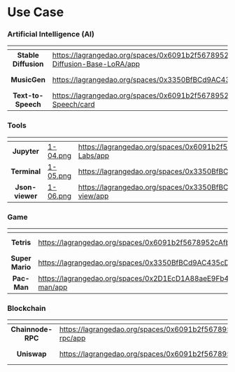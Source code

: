 # Use  Case

### Artificial Intelligence (AI)

<table data-view="cards"><thead><tr><th align="center"></th><th data-hidden data-card-target data-type="content-ref"></th><th data-hidden data-card-cover data-type="files"></th></tr></thead><tbody><tr><td align="center"><strong>Stable Diffusion</strong></td><td><a href="https://lagrangedao.org/spaces/0x6091b2f5678952cAfbf02755D78973EBff302e11/Stable-Diffusion-Base-LoRA/app">https://lagrangedao.org/spaces/0x6091b2f5678952cAfbf02755D78973EBff302e11/Stable-Diffusion-Base-LoRA/app</a></td><td><a href="../.gitbook/assets/1-01.png">1-01.png</a></td></tr><tr><td align="center"><strong>MusicGen</strong></td><td><a href="https://lagrangedao.org/spaces/0x3350BfBCd9AC435cD3c410BC98E1Ec5b94a662e5/MusicGen/app">https://lagrangedao.org/spaces/0x3350BfBCd9AC435cD3c410BC98E1Ec5b94a662e5/MusicGen/app</a></td><td><a href="../.gitbook/assets/1-02.png">1-02.png</a></td></tr><tr><td align="center"><strong>Text-to-Speech</strong></td><td><a href="https://lagrangedao.org/spaces/0x6091b2f5678952cAfbf02755D78973EBff302e11/Text-to-Speech/card">https://lagrangedao.org/spaces/0x6091b2f5678952cAfbf02755D78973EBff302e11/Text-to-Speech/card</a></td><td><a href="../.gitbook/assets/1-03.png">1-03.png</a></td></tr></tbody></table>

### Tools

<table data-view="cards"><thead><tr><th align="center"></th><th data-hidden data-card-cover data-type="files"></th><th data-hidden data-card-target data-type="content-ref"></th></tr></thead><tbody><tr><td align="center"><strong>Jupyter</strong></td><td><a href="../.gitbook/assets/1-04.png">1-04.png</a></td><td><a href="https://lagrangedao.org/spaces/0x6091b2f5678952cAfbf02755D78973EBff302e11/Jupyter-Labs/app">https://lagrangedao.org/spaces/0x6091b2f5678952cAfbf02755D78973EBff302e11/Jupyter-Labs/app</a></td></tr><tr><td align="center"><strong>Terminal</strong></td><td><a href="../.gitbook/assets/1-05.png">1-05.png</a></td><td><a href="https://lagrangedao.org/spaces/0x3350BfBCd9AC435cD3c410BC98E1Ec5b94a662e5/Terminal/app">https://lagrangedao.org/spaces/0x3350BfBCd9AC435cD3c410BC98E1Ec5b94a662e5/Terminal/app</a></td></tr><tr><td align="center"><strong>Json-viewer</strong></td><td><a href="../.gitbook/assets/1-06.png">1-06.png</a></td><td><a href="https://lagrangedao.org/spaces/0x3350BfBCd9AC435cD3c410BC98E1Ec5b94a662e5/Json-view/app">https://lagrangedao.org/spaces/0x3350BfBCd9AC435cD3c410BC98E1Ec5b94a662e5/Json-view/app</a></td></tr></tbody></table>

### Game

<table data-view="cards"><thead><tr><th align="center"></th><th data-hidden data-card-target data-type="content-ref"></th><th data-hidden data-card-cover data-type="files"></th></tr></thead><tbody><tr><td align="center"><strong>Tetris</strong></td><td><a href="https://lagrangedao.org/spaces/0x6091b2f5678952cAfbf02755D78973EBff302e11/tetris/app">https://lagrangedao.org/spaces/0x6091b2f5678952cAfbf02755D78973EBff302e11/tetris/app</a></td><td><a href="../.gitbook/assets/1-07.png">1-07.png</a></td></tr><tr><td align="center"><strong>Super Mario</strong></td><td><a href="https://lagrangedao.org/spaces/0x3350BfBCd9AC435cD3c410BC98E1Ec5b94a662e5/Mario/app">https://lagrangedao.org/spaces/0x3350BfBCd9AC435cD3c410BC98E1Ec5b94a662e5/Mario/app</a></td><td><a href="../.gitbook/assets/1-08.png">1-08.png</a></td></tr><tr><td align="center"><strong>Pac-Man</strong></td><td><a href="https://lagrangedao.org/spaces/0x2D1EcD1A88aeE9Fb4CeB1F34C9cd7bE965c78C8D/pac-man/app">https://lagrangedao.org/spaces/0x2D1EcD1A88aeE9Fb4CeB1F34C9cd7bE965c78C8D/pac-man/app</a></td><td><a href="../.gitbook/assets/1-09.png">1-09.png</a></td></tr></tbody></table>

### Blockchain

<table data-view="cards"><thead><tr><th align="center"></th><th data-hidden data-card-target data-type="content-ref"></th><th data-hidden data-card-cover data-type="files"></th></tr></thead><tbody><tr><td align="center"><strong>Chainnode-RPC</strong></td><td><a href="https://lagrangedao.org/spaces/0x6091b2f5678952cAfbf02755D78973EBff302e11/chainnode-rpc/app">https://lagrangedao.org/spaces/0x6091b2f5678952cAfbf02755D78973EBff302e11/chainnode-rpc/app</a></td><td><a href="../.gitbook/assets/1-01.png">1-01.png</a></td></tr><tr><td align="center"><strong>Uniswap</strong></td><td><a href="https://lagrangedao.org/spaces/0x6091b2f5678952cAfbf02755D78973EBff302e11/uniswap/app">https://lagrangedao.org/spaces/0x6091b2f5678952cAfbf02755D78973EBff302e11/uniswap/app</a></td><td><a href="../.gitbook/assets/1-02.png">1-02.png</a></td></tr></tbody></table>

####

####
